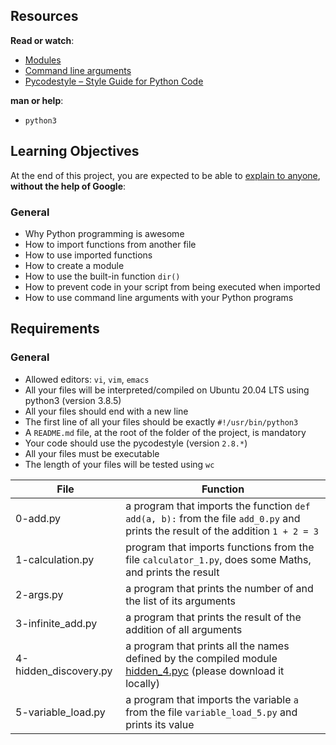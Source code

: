 ## Resources

**Read or watch**:

-   [Modules](https://alx-intranet.hbtn.io/rltoken/SY-cMfnwbHoPFaJ-D_LWig "Modules")
-   [Command line arguments](https://alx-intranet.hbtn.io/rltoken/5e3TphtJ6WSVkWsdd2eX_A "Command line arguments")
-   [Pycodestyle – Style Guide for Python Code](https://alx-intranet.hbtn.io/rltoken/FlkAJ_kPXHC4Y65WrRvA4A "Pycodestyle -- Style Guide for Python Code")

**man or help**:

-   `python3`

## Learning Objectives

At the end of this project, you are expected to be able to  [explain to anyone](https://alx-intranet.hbtn.io/rltoken/wwTE_cGg7Ug-Vp3IQ6tmXA "explain to anyone"),  **without the help of Google**:

### General

-   Why Python programming is awesome
-   How to import functions from another file
-   How to use imported functions
-   How to create a module
-   How to use the built-in function  `dir()`
-   How to prevent code in your script from being executed when imported
-   How to use command line arguments with your Python programs

## Requirements

### General

-   Allowed editors:  `vi`,  `vim`,  `emacs`
-   All your files will be interpreted/compiled on Ubuntu 20.04 LTS using python3 (version 3.8.5)
-   All your files should end with a new line
-   The first line of all your files should be exactly  `#!/usr/bin/python3`
-   A  `README.md`  file, at the root of the folder of the project, is mandatory
-   Your code should use the pycodestyle (version  `2.8.*`)
-   All your files must be executable
-   The length of your files will be tested using  `wc`

|File|  Function|
|--|--|
| 0-add.py |  a program that imports the function `def add(a, b):` from the file `add_0.py` and prints the result of the addition `1 + 2 = 3`|
|1-calculation.py|program that imports functions from the file `calculator_1.py`, does some Maths, and prints the result|
|2-args.py|a program that prints the number of and the list of its arguments|
|3-infinite_add.py|a program that prints the result of the addition of all arguments|
|4-hidden_discovery.py|a program that prints all the names defined by the compiled module [hidden_4.pyc](https://github.com/holbertonschool/0x02.py/raw/master/hidden_4.pyc "hidden_4.pyc") (please download it locally)|
|5-variable_load.py|a program that imports the variable `a` from the file `variable_load_5.py` and prints its value|


